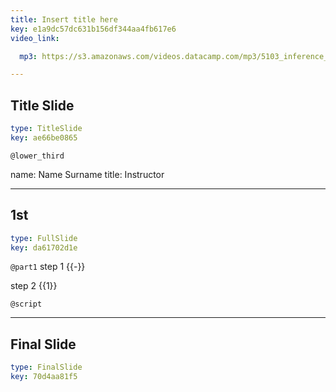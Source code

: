 ```yaml
---
title: Insert title here
key: e1a9dc57dc631b156df344aa4fb617e6
video_link:

  mp3: https://s3.amazonaws.com/videos.datacamp.com/mp3/5103_inference_for_numerical_data/v1/5103_ch4_5.mp3

---
```

## Title Slide

```yaml
type: TitleSlide
key: ae66be0865
```





`@lower_third`

name: Name Surname
title: Instructor





---
## 1st

```yaml
type: FullSlide
key: da61702d1e
```

`@part1`
step 1 {{-}}

step 2 {{1}}





`@script`




---
## Final Slide

```yaml
type: FinalSlide
key: 70d4aa81f5
```








